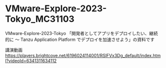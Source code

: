 # VMware-Explore-2023-Tokyo_MC31103
VMware-Explore-2023-Tokyo 「開発者としてアプリをデプロイしたい、継続的に 〜 Tanzu Application Platform でデプロイを加速させよう​」の資料です

講演動画
https://players.brightcove.net/6196024114001/RSlFVx3Dg_default/index.html?videoId=6341311634112
